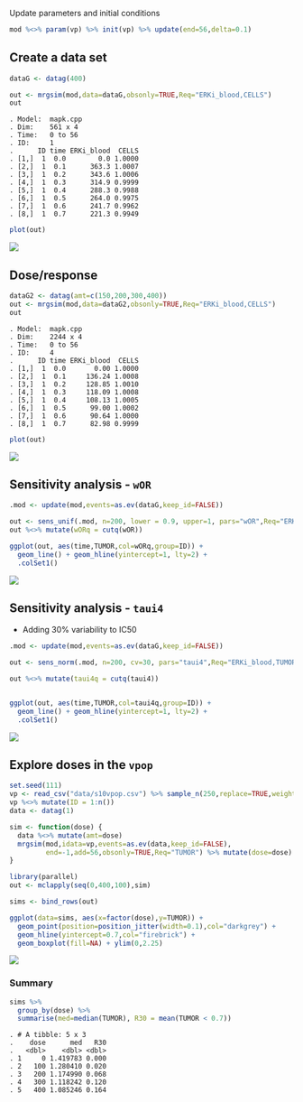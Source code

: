 Update parameters and initial conditions

``` r
mod %<>% param(vp) %>% init(vp) %>% update(end=56,delta=0.1)
```

Create a data set
-----------------

``` r
dataG <- datag(400)

out <- mrgsim(mod,data=dataG,obsonly=TRUE,Req="ERKi_blood,CELLS")
out
```

    . Model:  mapk.cpp 
    . Dim:    561 x 4 
    . Time:   0 to 56 
    . ID:     1 
    .      ID time ERKi_blood  CELLS
    . [1,]  1  0.0        0.0 1.0000
    . [2,]  1  0.1      363.3 1.0007
    . [3,]  1  0.2      343.6 1.0006
    . [4,]  1  0.3      314.9 0.9999
    . [5,]  1  0.4      288.3 0.9988
    . [6,]  1  0.5      264.0 0.9975
    . [7,]  1  0.6      241.7 0.9962
    . [8,]  1  0.7      221.3 0.9949

``` r
plot(out)
```

![](img/mapk-R-unnamed-chunk-3-1.png)

Dose/response
-------------

``` r
dataG2 <- datag(amt=c(150,200,300,400))
out <- mrgsim(mod,data=dataG2,obsonly=TRUE,Req="ERKi_blood,CELLS")
out
```

    . Model:  mapk.cpp 
    . Dim:    2244 x 4 
    . Time:   0 to 56 
    . ID:     4 
    .      ID time ERKi_blood  CELLS
    . [1,]  1  0.0       0.00 1.0000
    . [2,]  1  0.1     136.24 1.0008
    . [3,]  1  0.2     128.85 1.0010
    . [4,]  1  0.3     118.09 1.0008
    . [5,]  1  0.4     108.13 1.0005
    . [6,]  1  0.5      99.00 1.0002
    . [7,]  1  0.6      90.64 1.0000
    . [8,]  1  0.7      82.98 0.9999

``` r
plot(out)
```

![](img/mapk-R-unnamed-chunk-4-1.png)

Sensitivity analysis - `wOR`
----------------------------

``` r
.mod <- update(mod,events=as.ev(dataG,keep_id=FALSE))

out <- sens_unif(.mod, n=200, lower = 0.9, upper=1, pars="wOR",Req="ERKi_blood,TUMOR")
out %<>% mutate(wORq = cutq(wOR))

ggplot(out, aes(time,TUMOR,col=wORq,group=ID)) + 
  geom_line() + geom_hline(yintercept=1, lty=2) +
  .colSet1() 
```

![](img/mapk-R-unnamed-chunk-5-1.png)

Sensitivity analysis - `taui4`
------------------------------

-   Adding 30% variability to IC50

``` r
.mod <- update(mod,events=as.ev(dataG,keep_id=FALSE))

out <- sens_norm(.mod, n=200, cv=30, pars="taui4",Req="ERKi_blood,TUMOR")

out %<>% mutate(taui4q = cutq(taui4))


ggplot(out, aes(time,TUMOR,col=taui4q,group=ID)) + 
  geom_line() + geom_hline(yintercept=1, lty=2) +
  .colSet1() 
```

![](img/mapk-R-unnamed-chunk-6-1.png)

Explore doses in the `vpop`
---------------------------

``` r
set.seed(111)
vp <- read_csv("data/s10vpop.csv") %>% sample_n(250,replace=TRUE,weight=PW)
vp %<>% mutate(ID = 1:n())
data <- datag(1)

sim <- function(dose) {
  data %<>% mutate(amt=dose)
  mrgsim(mod,idata=vp,events=as.ev(data,keep_id=FALSE),
         end=-1,add=56,obsonly=TRUE,Req="TUMOR") %>% mutate(dose=dose)
}

library(parallel)
out <- mclapply(seq(0,400,100),sim)

sims <- bind_rows(out)

ggplot(data=sims, aes(x=factor(dose),y=TUMOR)) + 
  geom_point(position=position_jitter(width=0.1),col="darkgrey") +
  geom_hline(yintercept=0.7,col="firebrick") + 
  geom_boxplot(fill=NA) + ylim(0,2.25)
```

![](img/mapk-R-unnamed-chunk-7-1.png)

### Summary

``` r
sims %>% 
  group_by(dose) %>%
  summarise(med=median(TUMOR), R30 = mean(TUMOR < 0.7))
```

    . # A tibble: 5 x 3
    .    dose      med   R30
    .   <dbl>    <dbl> <dbl>
    . 1     0 1.419783 0.000
    . 2   100 1.280410 0.020
    . 3   200 1.174990 0.068
    . 4   300 1.118242 0.120
    . 5   400 1.085246 0.164
